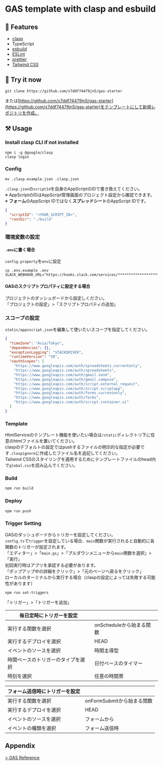 # GAS template with clasp and esbuild

## 🎨 Features

- [clasp](https://github.com/google/clasp)
- TypeScript
- [esbuild](https://esbuild.github.io/)
- [ESLint](https://github.com/eslint/eslint)
- [prettier](https://github.com/prettier/prettier)
- [Tailwind CSS](https://tailwindcss.com/)

## 🚀 Try it now

```shell
git clone https://github.com/x7ddf74479jn5/gas-starter
```

または[https://github.com/x7ddf74479jn5/gas-starter](https://github.com/x7ddf74479jn5/gas-starter)をテンプレートにして新規レポジトリを作成。

## ⚒ Usage

### Install clasp CLI if not installed

```shell
npm i -g @google/clasp
clasp login
```

### Config

```shell
mv .clasp.example.json .clasp.json
```

`.clasp.json`の`scriptId`を自身のAppScriptのIDで書き換えてください。  
※ AppScriptのIDはAppScript管理画面のプロジェクト設定から確認できます。  
※ **フォーム**のAppScript IDではなく**スプレッドシート**のAppScript IDです。

```json
{
  "scriptId": "<YOUR_SCRIPT_ID>",
  "rootDir": "./build"
}
```

### 環境変数の設定

#### `.env`に書く場合

`config.property`を`env`に設定

```shell
cp .env.example .env
SLACK_WEBHOOK_URL="https://hooks.slack.com/services/*************************"
```

#### GASのスクリプトプロパティに設定する場合

プロジェクトのダッシュボードから設定しください。  
「プロジェクトの設定」>「スクリプトプロパティの追加」

### スコープの設定

`static/appsscript.json`を編集して使いたいスコープを指定してください。

```json
{
  "timeZone": "Asia/Tokyo",
  "dependencies": {},
  "exceptionLogging": "STACKDRIVER",
  "runtimeVersion": "V8",
  "oauthScopes": [
    "https://www.googleapis.com/auth/spreadsheets.currentonly",
    "https://www.googleapis.com/auth/spreadsheets",
    "https://www.googleapis.com/auth/gmail.send",
    "https://www.googleapis.com/auth/gmail.compose",
    "https://www.googleapis.com/auth/script.external_request",
    "https://www.googleapis.com/auth/script.scriptapp",
    "https://www.googleapis.com/auth/forms.currentonly",
    "https://www.googleapis.com/auth/forms",
    "https://www.googleapis.com/auth/script.container.ui"
  ]
}
```

### Template

HtmlServiceのテンプレート機能を使いたい場合は`/static`ディレクトリ下に任意のhtmlファイルを置いてください。  
claspのデフォルトの設定ではpushするファイルの明示的な指定が必要です`.claspignore`に作成したファイル名を追記してください。  
Tailwind CSSのスタイリングを適用するためにテンプレートファイルのhead内で`global.css`を読み込んでください。

### Build

```js
npm run build
```

### Deploy

```js
npm run push
```

### Trigger Setting

GASのダッシュボードからトリガーを設定してください。  
`config.ts`で`trigger`を設定している場合、`main`関数が実行されると自動的に各関数のトリガーが設定されます。  
「エディター」>「`main.gs`」>「プルダウンメニューから`main`関数を選択」>「実行」  
初回実行時はアプリを承認する必要があります。  
「ポップアップ中の詳細をクリック」>「元のページへ戻るをクリック」  
ローカルのターミナルから実行する場合（claspの設定によっては失敗する可能性があります）  

```shell
npm run set-triggers
```

「トリガー」>「トリガーを追加」

| 毎日定時にトリガーを設定 |  |
| - | - |
| 実行する関数を選択 | onScheduleから始まる関数 |
| 実行するデプロイを選択 | HEAD |
| イベントのソースを選択 | 時間主導型 |
| 時間ベースのトリガーのタイプを選択 | 日付ベースのタイマー |
| 時刻を選択 | 任意の時間帯 |

| フォーム送信時にトリガーを設定 |  |
| - | - |
| 実行する関数を選択 | onFormSubmitから始まる関数 |
| 実行するデプロイを選択 | HEAD |
| イベントのソースを選択 | フォームから |
| イベントの種類を選択 | フォーム送信時 |

## Appendix

[> GAS Reference](https://developers.google.com/apps-script/reference/)
